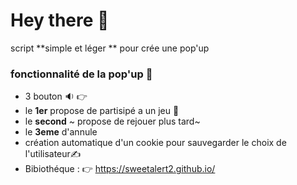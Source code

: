 # Hey there 👋
script **simple et léger ** pour crée une pop'up 

### fonctionnalité de la pop'up 🦊
-  3 bouton 🔉 👉
-  le **1er** propose de partisipé a un jeu 💾
-  le **second** ~ propose de rejouer plus tard~
-  le **3eme** d'annule
-  création automatique d'un cookie pour sauvegarder le choix de l'utilisateur✍️
-  Bibiothéque : 👉 https://sweetalert2.github.io/
